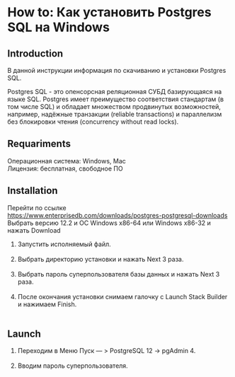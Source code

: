 # How to: Как установить Postgres SQL на Windows

## Introduction
В данной инструкции информация по скачиванию и установки Postgres SQL.

Postgres SQL - это опенсорсная реляционная СУБД базирующаяся на языке SQL. Postgres имеет преимущество соответствия стандартам (в том числе SQL) и обладает множеством продвинутых возможностей, например, надёжные транзакции (reliable transactions) и параллелизм без блокировки чтения (concurrency without read locks).

## Requariments
Операционная система: Windows, Mac<br>
Лицензия: бесплатная, свободное ПО

## Installation
Перейти по ссылке<br>
https://www.enterprisedb.com/downloads/postgres-postgresql-downloads<br>
Выбрать версию 12.2 и ОС Windows x86-64 или	Windows x86-32 и нажать Download
<ol>
<li>Запустить исполняемый файл.</li><br>
<li>Выбрать директорию установки и нажать Next 3 раза.</li><br>
<li>Выбрать пароль суперпользователя базы данных и нажать Next 3 раза.</li><br>
<li>После окончания установки снимаем галочку с Launch Stack Builder и нажимаем Finish.</li><br>
</ol>

## Launch
<ol>
<li>Переходим в Меню Пуск — > PostgreSQL 12 -> pgAdmin 4.</li><br>
<li>Вводим пароль суперпользователя.</li>
</ol>
